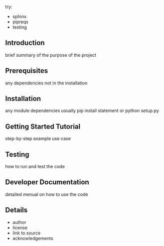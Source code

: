 try:
- sphinx
- pipreqs
- testing

## Introduction
brief summary of the purpose of the project

## Prerequisites
any dependencies not in the installation

## Installation
any module dependencies
usually pip install statement or python setup.py

## Getting Started Tutorial
step-by-step example use case

## Testing
how to run and test the code

## Developer Documentation
detailed menual on how to use the code

## Details
- author
- license
- link to source
- acknowledgements
